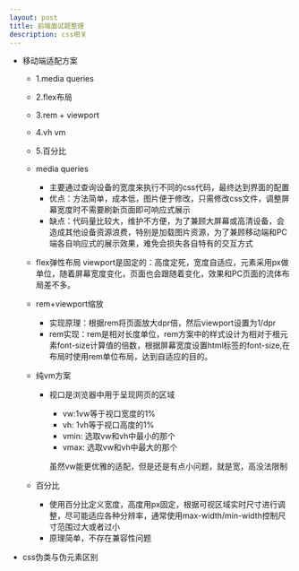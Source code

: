 ```yaml
---
layout: post
title: 前端面试题整理
description: css相关
---
```


- 移动端适配方案
  - 1.media queries
  - 2.flex布局
  - 3.rem + viewport
  - 4.vh vm
  - 5.百分比

  - media queries
    - 主要通过查询设备的宽度来执行不同的css代码，最终达到界面的配置
    - 优点：方法简单，成本低，图片便于修改，只需修改css文件，调整屏幕宽度时不需要刷新页面即可响应式展示
    - 缺点：代码量比较大，维护不方便，为了兼顾大屏幕或高清设备，会造成其他设备资源浪费，特别是加载图片资源，为了兼顾移动端和PC端各自响应式的展示效果，难免会损失各自特有的交互方式

  - flex弹性布局
  viewport是固定的：<meta name="viewport" content="width=device-width,initial-scale=1,maximum-scale=1,user-scalable=no">高度定死，宽度自适应，元素采用px做单位，随着屏幕宽度变化，页面也会跟随着变化，效果和PC页面的流体布局差不多。

  - rem+viewport缩放
    - 实现原理：根据rem将页面放大dpr倍，然后viewport设置为1/dpr
    - rem实现：rem是相对长度单位，rem方案中的样式设计为相对于根元素font-size计算值的倍数，根据屏幕宽度设置html标签的font-size,在布局时使用rem单位布局，达到自适应的目的。


  - 纯vm方案
    - 视口是浏览器中用于呈现网页的区域
      - vw:1vw等于视口宽度的1%
      - vh: 1vh等于视口高度的1%
      - vmin: 选取vw和vh中最小的那个
      - vmax: 选取vw和vh中最大的那个

      虽然vw能更优雅的适配，但是还是有点小问题，就是宽，高没法限制

  - 百分比
    - 使用百分比定义宽度，高度用px固定，根据可视区域实时尺寸进行调整，尽可能适应各种分辨率，通常使用max-width/min-width控制尺寸范围过大或者过小
    - 原理简单，不存在兼容性问题



- css伪类与伪元素区别
